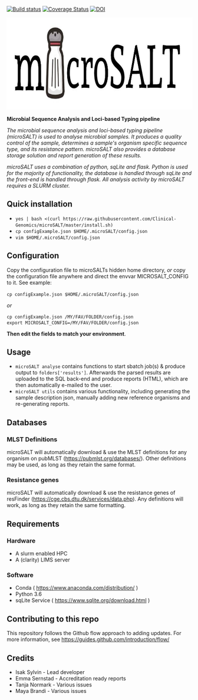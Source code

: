 [![Build status](https://github.com/clinical-genomics/microsalt/actions/workflows/run_tests.yml/badge.svg)](https://github.com/clinical-genomics/microsalt/actions/workflows/run_tests.yml)
[![Coverage Status](https://coveralls.io/repos/github/Clinical-Genomics/microSALT/badge.svg?branch=master)](https://coveralls.io/github/Clinical-Genomics/microSALT?branch=master)
[![DOI](https://zenodo.org/badge/DOI/10.5281/zenodo.4026043.svg)](https://doi.org/10.5281/zenodo.4026043)

<p align="center">
  <a href="https://github.com/sylvinite/microSALT">
    <img width="1000" height="250" src="artwork/microsalt.jpg"/>
  </a>
</p>

__Microbial Sequence Analysis and Loci-based Typing pipeline__

_The microbial sequence analysis and loci-based typing pipeline (microSALT) is used to analyse microbial samples.
It produces a quality control of the sample, determines a sample's organism specific sequence type, and its resistance pattern. microSALT also provides a database storage solution and report generation of these results._

_microSALT uses a combination of python, sqLite and flask. Python is used for the majority of functionality, the database is handled through sqLite and the front-end is handled through flask. All analysis activity by microSALT requires a SLURM cluster._

## Quick installation
* `yes | bash <(curl https://raw.githubusercontent.com/Clinical-Genomics/microSALT/master/install.sh)`
* `cp configExample.json $HOME/.microSALT/config.json`
* `vim $HOME/.microSALT/config.json`

## Configuration
Copy the configuration file to microSALTs hidden home directory, _or_ copy the configuration file anywhere and direct the envvar MICROSALT_CONFIG to it. See example: 

`cp configExample.json $HOME/.microSALT/config.json`

_or_
```
cp configExample.json /MY/FAV/FOLDER/config.json
export MICROSALT_CONFIG=/MY/FAV/FOLDER/config.json
```

__Then edit the fields to match your environment__.

## Usage
* `microSALT analyse` contains functions to start sbatch job(s) & produce output to `folders['results']`. Afterwards the parsed results  are uploaded to the SQL back-end and produce reports (HTML), which are then automatically e-mailed to the user.
* `microSALT utils` contains various functionality, including generating the sample description json, manually adding new reference organisms and re-generating reports.

## Databases
### MLST Definitions
microSALT will automatically download & use the MLST definitions for any organism on pubMLST (https://pubmlst.org/databases/).
Other definitions may be used, as long as they retain the same format. 

### Resistance genes
microSALT will automatically download & use the resistance genes of resFinder (https://cge.cbs.dtu.dk/services/data.php).
Any definitions will work, as long as they retain the same formatting.

## Requirements
### Hardware
* A slurm enabled HPC
* A (clarity) LIMS server


### Software
* Conda ( https://www.anaconda.com/distribution/ )
* Python 3.6
* sqLite Service ( https://www.sqlite.org/download.html )

## Contributing to this repo
This repository follows the Github flow approach to adding updates.
For more information, see https://guides.github.com/introduction/flow/

## Credits
* Isak Sylvin - Lead developer
* Emma Sernstad - Accreditation ready reports
* Tanja Normark - Various issues
* Maya Brandi - Various issues
